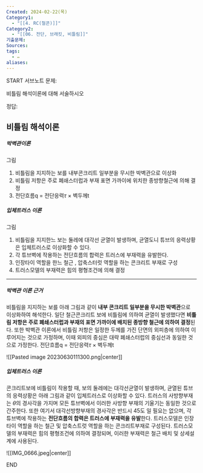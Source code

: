 ```yaml
---
Created: 2024-02-22(목)
Category1:
  - "[[4. RC(철콘)]]"
Category2:
  - "[[06. 전단, 브래킷, 비틀림]]"
기출문제: 
Sources: 
tags:
  - ✏️
aliases:
---
```

START
서브노트
문제:  

비틀림 해석이론에 대해 서술하시오

정답: 
## 비틀림 해석이론 
##### 박벽관이론
그림
1. 비틀림을 지지하는 보를 내부콘크리트 일부분을 무시한 박벽관으로 이상화
2. 비틀림 저항은 주로 폐쇄스터럽과 부재 표면 가까이에 위치한 종방향철근에 의해 결정
3. 전단흐름q = 전단응력$\tau$ × 벽두께t
##### 입체트러스 이론
그림
1. 비틀림을 지지한느 보는 둘레에 대각선 균열이 발생하며, 균열도니 튜브의 응력상황은 입체트러스로 이상화할  수 있다.
2. 각 튜브벽에 작용하는 전단흐름의 합력은 트러스에 부재력을 유발한다.
3. 인장타이 역할을 한느 철근 , 압축스터럿 역할을 하는 콘크리트 부재로 구성
4. 트러스모델의 부재력은 힘의 평형조건에 의해 결정
***
##### 박벽관 이론 근거

비틀림을 지지하는 보를 아래 그림과 같이 **내부 콘크리트 일부분을 무시한 박벽관**으로 이상화하여 해석한다. 일단 철근콘크리트 보에 비틀림에 의하여 균열이 발생했다면 **비틀림 저항은 주로 폐쇄스터럽과 부재의 표면 가까이에 배치된 종방향 철근에 의하여 결정**된다. 또한 박벽관 이론에서 비틀림 저항은 일정한 두께를 가진 단면의 외피층에 의하여 이루어지는 것으로 가정하며, 이때 외피의 중심은 대략 폐쇄스터럽의 중심선과 동일한 것으로 가정한다.
전단흐름q = 전단응력$\tau$ × 벽두께t

![[Pasted image 20230630111300.png|center]]
 
##### 입체트러스 이론

콘크리트보에 비틀림이 작용할 때, 보의 둘레에는 대각선균열이 발생하며, 균열된 튜브의 응력상황은 아래 그림과 같이 입체트러스로 이상화할 수 있다. 트러스의 사방향부재는 $\theta$의 경사각을 가지며 모든 튜브벽에서 이러한 사방향 부재의 기울기는 동일한 것으로 간주한다. 또한 여기서 대각선방향부재의 경사각은 반드시 45도 일 필요는 없으며, 각 튜브벽에 작용하는 **전단흐름의 합력은 트러스에 부재력을 유발**한다. 트러스모델은 인장타이 역할을 하는 철근 및 압축스트럿 역할을 하는 콘크리트부재로 구성된다. 트러스모델의 부재력은 힘의 평형조건에 의하여 결정되며, 이러한 부재력은 철근 배치 및 상세설계에 사용된다.

![[IMG_0666.jpeg|center]]
<!--ID: 1688385888504-->
END

